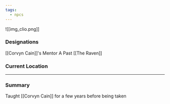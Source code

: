 ```yaml
---
tags:
  - npcs
---
```

![[img_clio.png]]

### Designations
[[Corvyn Cain]]'s Mentor 
A Past [[The Raven]]
### Current Location


___
### Summary
Taught [[Corvyn Cain]] for a few years before being taken